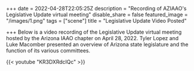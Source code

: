 +++
date = 2022-04-28T22:05:25Z
description = "Recording of AZIAAO's Legislative Update virtual meeting"
disable_share = false
featured_image = "/images/1.png"
tags = ["scene"]
title = "Legislative Update Video Posted"

+++
Below is a video recording of the Legislative Update virtual meeting hosted by the Arizona IAAO chapter on April 28, 2022.  Tyler Lopez and Luke Macomber presented an overview of Arizona state legislature and the function of its various committees.

{{< youtube "KR3DXRdcIQc" >}} 
